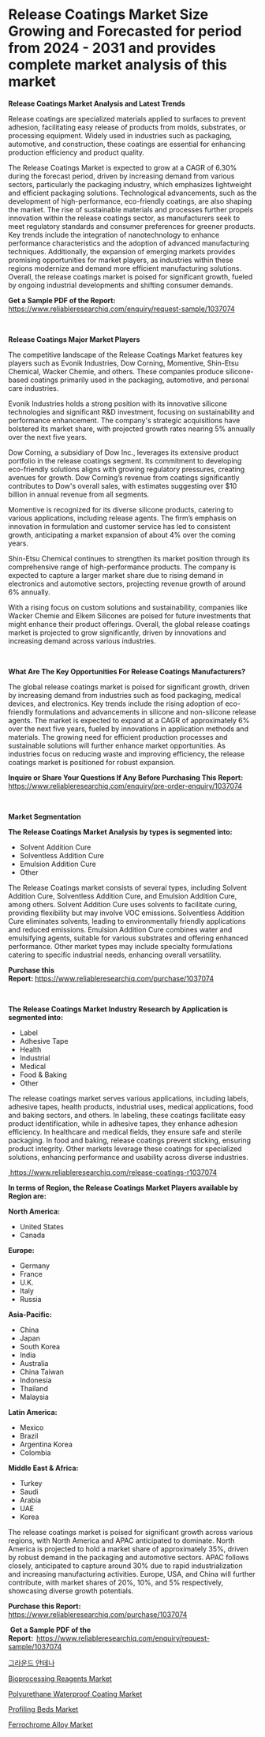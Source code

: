 <p><h1>Release Coatings Market Size Growing and Forecasted for period from 2024 - 2031 and provides complete market analysis of this market</h1></p><p><strong>Release Coatings Market Analysis and Latest Trends</strong></p>
<p><p>Release coatings are specialized materials applied to surfaces to prevent adhesion, facilitating easy release of products from molds, substrates, or processing equipment. Widely used in industries such as packaging, automotive, and construction, these coatings are essential for enhancing production efficiency and product quality.</p><p>The Release Coatings Market is expected to grow at a CAGR of 6.30% during the forecast period, driven by increasing demand from various sectors, particularly the packaging industry, which emphasizes lightweight and efficient packaging solutions. Technological advancements, such as the development of high-performance, eco-friendly coatings, are also shaping the market. The rise of sustainable materials and processes further propels innovation within the release coatings sector, as manufacturers seek to meet regulatory standards and consumer preferences for greener products. Key trends include the integration of nanotechnology to enhance performance characteristics and the adoption of advanced manufacturing techniques. Additionally, the expansion of emerging markets provides promising opportunities for market players, as industries within these regions modernize and demand more efficient manufacturing solutions. Overall, the release coatings market is poised for significant growth, fueled by ongoing industrial developments and shifting consumer demands.</p></p>
<p><strong>Get a Sample PDF of the Report:&nbsp;</strong> <a href="https://www.reliableresearchiq.com/enquiry/request-sample/1037074?utm_campaign=99&utm_medium=2&utm_source=Github&utm_content=ia&utm_term=07112024&utm_id=release-coatings">https://www.reliableresearchiq.com/enquiry/request-sample/1037074</a></p>
<p>&nbsp;</p>
<p><strong>Release Coatings Major Market Players</strong></p>
<p><p>The competitive landscape of the Release Coatings Market features key players such as Evonik Industries, Dow Corning, Momentive, Shin-Etsu Chemical, Wacker Chemie, and others. These companies produce silicone-based coatings primarily used in the packaging, automotive, and personal care industries.</p><p>Evonik Industries holds a strong position with its innovative silicone technologies and significant R&D investment, focusing on sustainability and performance enhancement. The company's strategic acquisitions have bolstered its market share, with projected growth rates nearing 5% annually over the next five years.</p><p>Dow Corning, a subsidiary of Dow Inc., leverages its extensive product portfolio in the release coatings segment. Its commitment to developing eco-friendly solutions aligns with growing regulatory pressures, creating avenues for growth. Dow Corning’s revenue from coatings significantly contributes to Dow's overall sales, with estimates suggesting over $10 billion in annual revenue from all segments.</p><p>Momentive is recognized for its diverse silicone products, catering to various applications, including release agents. The firm’s emphasis on innovation in formulation and customer service has led to consistent growth, anticipating a market expansion of about 4% over the coming years.</p><p>Shin-Etsu Chemical continues to strengthen its market position through its comprehensive range of high-performance products. The company is expected to capture a larger market share due to rising demand in electronics and automotive sectors, projecting revenue growth of around 6% annually.</p><p>With a rising focus on custom solutions and sustainability, companies like Wacker Chemie and Elkem Silicones are poised for future investments that might enhance their product offerings. Overall, the global release coatings market is projected to grow significantly, driven by innovations and increasing demand across various industries.</p></p>
<p>&nbsp;</p>
<p><strong>What Are The Key Opportunities For Release Coatings Manufacturers?</strong></p>
<p><p>The global release coatings market is poised for significant growth, driven by increasing demand from industries such as food packaging, medical devices, and electronics. Key trends include the rising adoption of eco-friendly formulations and advancements in silicone and non-silicone release agents. The market is expected to expand at a CAGR of approximately 6% over the next five years, fueled by innovations in application methods and materials. The growing need for efficient production processes and sustainable solutions will further enhance market opportunities. As industries focus on reducing waste and improving efficiency, the release coatings market is positioned for robust expansion.</p></p>
<p><strong>Inquire or Share Your Questions If Any Before Purchasing This Report:</strong> <a href="https://www.reliableresearchiq.com/enquiry/pre-order-enquiry/1037074?utm_campaign=99&utm_medium=2&utm_source=Github&utm_content=ia&utm_term=07112024&utm_id=release-coatings">https://www.reliableresearchiq.com/enquiry/pre-order-enquiry/1037074</a></p>
<p>&nbsp;</p>
<p><strong>Market Segmentation</strong></p>
<p><strong>The Release Coatings Market Analysis by types is segmented into:</strong></p>
<p><ul><li>Solvent Addition Cure</li><li>Solventless Addition Cure</li><li>Emulsion Addition Cure</li><li>Other</li></ul></p>
<p><p>The Release Coatings market consists of several types, including Solvent Addition Cure, Solventless Addition Cure, and Emulsion Addition Cure, among others. Solvent Addition Cure uses solvents to facilitate curing, providing flexibility but may involve VOC emissions. Solventless Addition Cure eliminates solvents, leading to environmentally friendly applications and reduced emissions. Emulsion Addition Cure combines water and emulsifying agents, suitable for various substrates and offering enhanced performance. Other market types may include specialty formulations catering to specific industrial needs, enhancing overall versatility.</p></p>
<p><strong>Purchase this Report:&nbsp;</strong><a href="https://www.reliableresearchiq.com/purchase/1037074?utm_campaign=99&utm_medium=2&utm_source=Github&utm_content=ia&utm_term=07112024&utm_id=release-coatings">https://www.reliableresearchiq.com/purchase/1037074</a></p>
<p>&nbsp;</p>
<p><strong>The Release Coatings Market Industry Research by Application is segmented into:</strong></p>
<p><ul><li>Label</li><li>Adhesive Tape</li><li>Health</li><li>Industrial</li><li>Medical</li><li>Food & Baking</li><li>Other</li></ul></p>
<p><p>The release coatings market serves various applications, including labels, adhesive tapes, health products, industrial uses, medical applications, food and baking sectors, and others. In labeling, these coatings facilitate easy product identification, while in adhesive tapes, they enhance adhesion efficiency. In healthcare and medical fields, they ensure safe and sterile packaging. In food and baking, release coatings prevent sticking, ensuring product integrity. Other markets leverage these coatings for specialized solutions, enhancing performance and usability across diverse industries.</p></p>
<p><a href="https://www.reliableresearchiq.com/release-coatings-r1037074?utm_campaign=99&utm_medium=2&utm_source=Github&utm_content=ia&utm_term=07112024&utm_id=release-coatings">&nbsp;https://www.reliableresearchiq.com/release-coatings-r1037074</a></p>
<p><strong>In terms of Region, the Release Coatings Market Players available by Region are:</strong></p>
<p>
    <p> <strong> North America: </strong>
        <ul>
            <li>United States</li>
            <li>Canada</li>
        </ul>
        </p> 
    <p> <strong> Europe: </strong>
        <ul>
            <li>Germany</li>
            <li>France</li>
            <li>U.K.</li>
            <li>Italy</li>
            <li>Russia</li>
        </ul>
        </p> 
    <p> <strong> Asia-Pacific: </strong>
        <ul>
            <li>China</li>
            <li>Japan</li>
            <li>South Korea</li>
            <li>India</li>
            <li>Australia</li>
            <li>China Taiwan</li>
            <li>Indonesia</li>
            <li>Thailand</li>
            <li>Malaysia</li>
        </ul>
        </p> 
    <p> <strong> Latin America: </strong>
        <ul>
            <li>Mexico</li>
            <li>Brazil</li>
            <li>Argentina Korea</li>
            <li>Colombia</li>
        </ul>
        </p> 
    <p> <strong> Middle East & Africa: </strong>
        <ul>
            <li>Turkey</li>
            <li>Saudi</li>
            <li>Arabia</li>
            <li>UAE</li>
            <li>Korea</li>
        </ul>
    </p>
    </p>
<p><p>The release coatings market is poised for significant growth across various regions, with North America and APAC anticipated to dominate. North America is projected to hold a market share of approximately 35%, driven by robust demand in the packaging and automotive sectors. APAC follows closely, anticipated to capture around 30% due to rapid industrialization and increasing manufacturing activities. Europe, USA, and China will further contribute, with market shares of 20%, 10%, and 5% respectively, showcasing diverse growth potentials.</p></p>
<p><strong>Purchase this Report: </strong><a href="https://www.reliableresearchiq.com/purchase/1037074?utm_campaign=99&utm_medium=2&utm_source=Github&utm_content=ia&utm_term=07112024&utm_id=release-coatings">https://www.reliableresearchiq.com/purchase/1037074</a></p>
<p>&nbsp;<strong>Get a Sample PDF of the Report:&nbsp;&nbsp;</strong><a href="https://www.reliableresearchiq.com/enquiry/request-sample/1037074?utm_campaign=99&utm_medium=2&utm_source=Github&utm_content=ia&utm_term=07112024&utm_id=release-coatings">https://www.reliableresearchiq.com/enquiry/request-sample/1037074</a></p>
<p><strong></strong></p>
<p><p><a href="https://github.com/sougarounis/Market-Research-Report-List-6/blob/main/932533222579.md?utm_campaign=99&utm_medium=2&utm_source=Github&utm_content=ia&utm_term=07112024&utm_id=release-coatings">그라운드 안테나</a></p><p><a href="https://issuu.com/reportprime-2/docs/bioprocessing-reagents-market-size-_3f2dca4066ebf8?utm_campaign=99&utm_medium=2&utm_source=Github&utm_content=ia&utm_term=07112024&utm_id=release-coatings">Bioprocessing Reagents Market</a></p><p><a href="https://github.com/shebaharrifx/Market-Research-Report-List-1/blob/main/polyurethane-waterproof-coating-market.md?utm_campaign=99&utm_medium=2&utm_source=Github&utm_content=ia&utm_term=07112024&utm_id=release-coatings">Polyurethane Waterproof Coating Market</a></p><p><a href="https://issuu.com/reportprime-2/docs/profiling-beds-market-size-2030.ppt_5c26dd69ec018d?utm_campaign=99&utm_medium=2&utm_source=Github&utm_content=ia&utm_term=07112024&utm_id=release-coatings">Profiling Beds Market</a></p><p><a href="https://github.com/danyelltzmol/Market-Research-Report-List-1/blob/main/ferrochrome-alloy-market.md?utm_campaign=99&utm_medium=2&utm_source=Github&utm_content=ia&utm_term=07112024&utm_id=release-coatings">Ferrochrome Alloy Market</a></p></p>